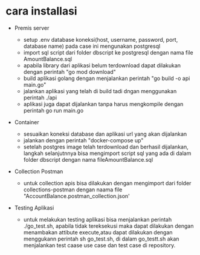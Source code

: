 # cara installasi
* Premis server
  - setup .env database koneksi(host, username, password, port, database name) pada case ini mengunakan postgresql
  - import sql script dari folder dbscript ke postgresql dengan nama file AmountBalance.sql
  - apabila library dari aplikasi belum terdownload dapat dilakukan dengan perintah "go mod download" 
  - build aplikasi golang dengan menjalankan perintah "go build -o api main.go"
  - jalankan aplikasi yang telah di build tadi dngan menggunakan perintah ./api
  - aplikasi juga dapat dijalankan tanpa harus mengkompile dengan perintah go run main.go

* Container
  - sesuaikan koneksi database dan aplikasi url yang akan dijalankan
  - jalankan dengan perintah "docker-compose up"
  - setelah postgres image telah terdownload dan berhasil dijalankan, langkah selanjutnnya bisa mengimport script sql yang ada di dalam folder dbscript dengan nama fileAmountBalance.sql

* Collection Postman
  - untuk collection apis bisa dilakukan dengan mengimport dari folder collections-postman dengan naama file "AccountBalance.postman_collection.json'

* Testing Aplikasi
  - untuk melakukan testing aplikasi bisa menjalankan perintah ./go_test.sh, apabila tidak tereksekusi maka dapat dilakukan dengan menambakan attibute execute,atau dapat dilakukan dengan menggukann perintah sh go_test.sh, di dalam go_testt.sh akan menjalankan test caase use case dan test case di repository.

